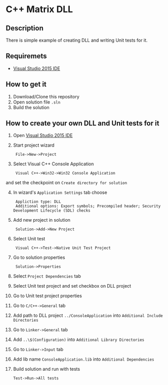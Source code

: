 # C++ Matrix DLL

## Description
There is simple example of creating DLL and writing Unit tests for it.

## Requiremets
* [Visual Studio 2015 IDE](https://www.visualstudio.com/en-us/downloads/download-visual-studio-vs.aspx)

## How to get it
1. Download/Clone this repository
2. Open solution file `.sln`
3. Build the solution

## How to create your own DLL and Unit tests for it
1. Open [Visual Studio 2015 IDE](https://www.visualstudio.com/en-us/downloads/download-visual-studio-vs.aspx)
2. Start project wizard

        File->New->Project
3. Select Visual C++ Console Application

        Visual C++->Win32->Win32 Console Application
and set the checkpoint on `Create directory for solution`

4. In wizard's `Application Settings` tab choose

        Appliction type: DLL
        Additional options: Export symbols; Precompiled header; Security Development Lifecycle (SDL) checks
5. Add new project in solution

        Solution->Add->New Project
6. Select Unit test

        Visual C++->Test->Native Unit Test Project
7. Go to solution properties

        Solution->Properties
8. Select `Project Dependencies` tab
9. Select Unit test project and set checkbox on DLL project
10. Go to Unit test project properties
11. Go to `C/C++->General` tab
12. Add path to DLL project `../ConsoleApplication` into `Additional Include Directories`
13. Go to `Linker->General` tab
14. Add `..\$(Configuration)` into `Additional Library Directories`
13. Go to `Linker->Input` tab
14. Add lib name `ConsoleApplication.lib` into `Additional Dependencies`
15. Build solution and run with tests

        Test->Run->All tests
